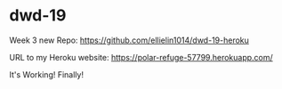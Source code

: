 # dwd-19

Week 3 new Repo: https://github.com/ellielin1014/dwd-19-heroku

URL to my Heroku website: https://polar-refuge-57799.herokuapp.com/


It's Working! Finally!
